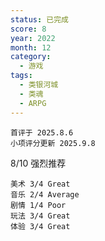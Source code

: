 ```yaml
---
status: 已完成
score: 8
year: 2022
month: 12
category:
  - 游戏
tags:
  - 类银河城
  - 类魂
  - ARPG
---
```

	首评于 2025.8.6
	小项评分更新 2025.9.8

8/10 强烈推荐

```
美术 3/4 Great
音乐 2/4 Average
剧情 1/4 Poor
玩法 3/4 Great
体验 3/4 Great
```

